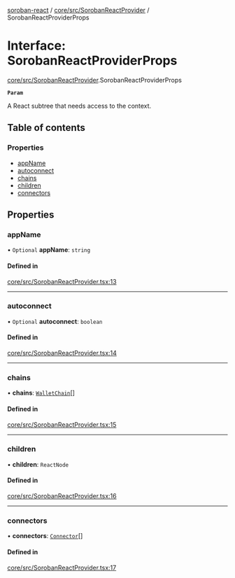 [soroban-react](../README.md) / [core/src/SorobanReactProvider](../modules/core_src_SorobanReactProvider.md) / SorobanReactProviderProps

# Interface: SorobanReactProviderProps

[core/src/SorobanReactProvider](../modules/core_src_SorobanReactProvider.md).SorobanReactProviderProps

**`Param`**

A React subtree that needs access to the context.

## Table of contents

### Properties

- [appName](core_src_SorobanReactProvider.SorobanReactProviderProps.md#appname)
- [autoconnect](core_src_SorobanReactProvider.SorobanReactProviderProps.md#autoconnect)
- [chains](core_src_SorobanReactProvider.SorobanReactProviderProps.md#chains)
- [children](core_src_SorobanReactProvider.SorobanReactProviderProps.md#children)
- [connectors](core_src_SorobanReactProvider.SorobanReactProviderProps.md#connectors)

## Properties

### appName

• `Optional` **appName**: `string`

#### Defined in

[core/src/SorobanReactProvider.tsx:13](https://github.com/esteblock/soroban-react/blob/612058a/packages/core/src/SorobanReactProvider.tsx#L13)

___

### autoconnect

• `Optional` **autoconnect**: `boolean`

#### Defined in

[core/src/SorobanReactProvider.tsx:14](https://github.com/esteblock/soroban-react/blob/612058a/packages/core/src/SorobanReactProvider.tsx#L14)

___

### chains

• **chains**: [`WalletChain`](types_src.WalletChain.md)[]

#### Defined in

[core/src/SorobanReactProvider.tsx:15](https://github.com/esteblock/soroban-react/blob/612058a/packages/core/src/SorobanReactProvider.tsx#L15)

___

### children

• **children**: `ReactNode`

#### Defined in

[core/src/SorobanReactProvider.tsx:16](https://github.com/esteblock/soroban-react/blob/612058a/packages/core/src/SorobanReactProvider.tsx#L16)

___

### connectors

• **connectors**: [`Connector`](../modules/types_src.md#connector)[]

#### Defined in

[core/src/SorobanReactProvider.tsx:17](https://github.com/esteblock/soroban-react/blob/612058a/packages/core/src/SorobanReactProvider.tsx#L17)
